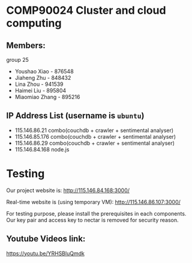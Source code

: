 # COMP90024 Cluster and cloud computing 

## Members:
group 25
* Youshao Xiao - 876548
* Jiaheng Zhu - 848432
* Lina Zhou - 941539
* Haimei Liu - 895804
* Miaomiao Zhang - 895216

## IP Address List (username is `ubuntu`)
* 115.146.86.21 combo(couchdb + crawler + sentimental analyser)
* 115.146.85.176 combo(couchdb + crawler + sentimental analyser)
* 115.146.86.29 combo(couchdb + crawler + sentimental analyser)
* 115.146.84.168 node.js

# Testing
Our project website is:
http://115.146.84.168:3000/

Real-time website is (using temporary VM):
http://115.146.86.107:3000/

For testing purpose, please install the prerequisites in each components.
Our key pair and access key to nectar is removed for security reason.

##  Youtube Videos link:
https://youtu.be/YRHSBluQmdk